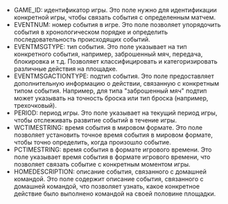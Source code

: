 
- GAME_ID: идентификатор игры. Это поле нужно для идентификации конкретной игры, чтобы связать события с определенным матчем.
- EVENTNUM: номер события в игре. Это поле позволяет упорядочить события в хронологическом порядке и определить последовательность происходящих событий.
- EVENTMSGTYPE: тип события. Это поле указывает на тип конкретного события, например, заброшенный мяч, передача, блокировка и т.д. Позволяет классифицировать и категоризировать различные действия на площадке.
- EVENTMSGACTIONTYPE: подтип события. Это поле предоставляет дополнительную информацию о действии, связанную с конкретным типом события. Например, для типа "заброшенный мяч" подтип может указывать на точность броска или тип броска (например, трехочковый).
- PERIOD: период игры. Это поле указывает на текущий период игры, чтобы отслеживать развитие событий в течение игры.
- WCTIMESTRING: время события в мировом формате. Это поле позволяет установить точное время события в мировом формате, чтобы точно определить, когда произошло событие.
- PCTIMESTRING: время события в формате игрового времени. Это поле указывает время события в формате игрового времени, что позволяет связать событие с конкретным моментом игры.
- HOMEDESCRIPTION: описание события, связанного с домашней командой. Это поле содержит описание события, связанного с домашней командой, что позволяет узнать, какое конкретное действие было выполнено командой на своей половине площадки.
